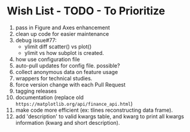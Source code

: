 # Wish List - TODO - To Prioritize

 1. pass in Figure and Axes enhancement
 2. clean up code for easier maintenance
 3. debug issue#77:
    - ylimit diff scatter() vs plot()
    - ylimit vs how subplot is created.
 4. how use configuration file
 5. auto-pull updates for config file. possible?
 6. collect anonymous data on feature usage
 7. wrappers for technical studies.
 8. force version change with each Pull Request
 9. tagging releases
10. documentation (replace old `https://matplotlib.org/api/finance_api.html`)
11. make code more efficient (ex: tlines reconstructing data frame).
12. add 'description' to valid kwargs table, and kwarg to print
    all kwargs information (kwarg and short description).

